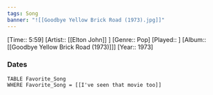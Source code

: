 ```yaml
---
tags: Song  
banner: "![[Goodbye Yellow Brick Road (1973).jpg]]"
---
```

[Time:: 5:59]
[Artist:: [[Elton John]] ]
[Genre:: Pop]
[Played:: ]
[Album:: [[Goodbye Yellow Brick Road (1973)]]]
[Year:: 1973]
### Dates
````dataview
TABLE Favorite_Song
WHERE Favorite_Song = [[I've seen that movie too]]
````